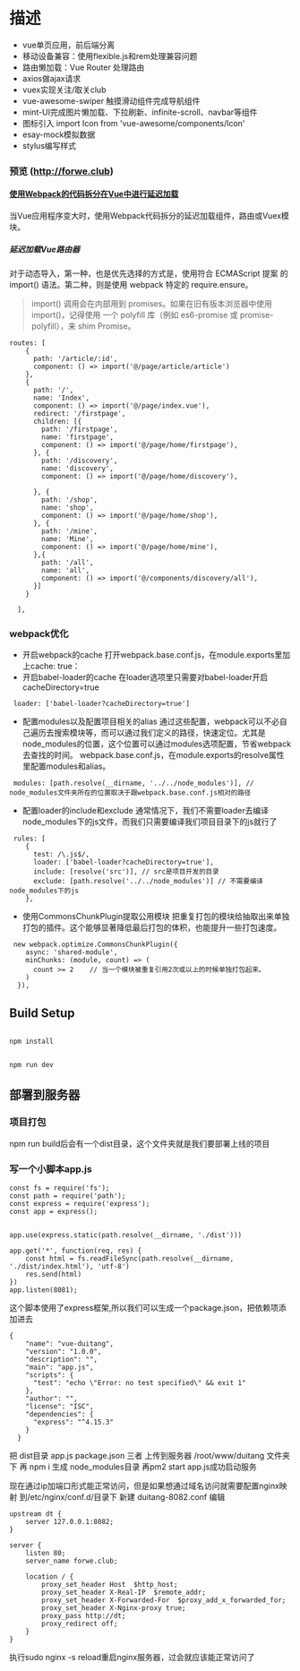 # 描述


- vue单页应用，前后端分离
- 移动设备兼容：使用flexible.js和rem处理兼容问题
- 路由懒加载：Vue Router 处理路由
- axios做ajax请求
- vuex实现关注/取关club
- vue-awesome-swiper 触摸滑动组件完成导航组件
- mint-UI完成图片懒加载、下拉刷新、infinite-scroll、navbar等组件
- 图标引入 import Icon from 'vue-awesome/components/Icon'
- esay-mock模拟数据
- stylus编写样式

### 预览 (http://forwe.club)
#### [使用Webpack的代码拆分在Vue中进行延迟加载](https://alexjoverm.github.io/2017/07/16/Lazy-load-in-Vue-using-Webpack-s-code-splitting/)
当Vue应用程序变大时，使用Webpack代码拆分的延迟加载组件，路由或Vuex模块。
##### 延迟加载Vue路由器
对于动态导入，第一种，也是优先选择的方式是，使用符合 ECMAScript 提案 的 import() 语法。第二种，则是使用 webpack 特定的 require.ensure。
> import() 调用会在内部用到 promises。如果在旧有版本浏览器中使用 import()，记得使用 一个 polyfill 库（例如 es6-promise 或 promise-polyfill），来 shim Promise。
```
routes: [
    {
      path: '/article/:id',
      component: () => import('@/page/article/article')
    },
    {
      path: '/',
      name: 'Index',
      component: () => import('@/page/index.vue'),
      redirect: '/firstpage',
      children: [{
        path: '/firstpage',
        name: 'firstpage',
        component: () => import('@/page/home/firstpage'),
      }, {
        path: '/discovery',
        name: 'discovery',
        component: () => import('@/page/home/discovery'),
        
      }, {
        path: '/shop',
        name: 'shop',
        component: () => import('@/page/home/shop'),
      }, {
        path: '/mine',
        name: 'Mine',
        component: () => import('@/page/home/mine'),
      },{
        path: '/all',
        name: 'all',
        component: () => import('@/components/discovery/all'),
      }]
    }
  
  ],
```

### webpack优化

- 开启webpack的cache
打开webpack.base.conf.js，在module.exports里加上cache: true：
- 开启babel-loader的cache
在loader选项里只需要对babel-loader开启cacheDirectory=true
```
 loader: ['babel-loader?cacheDirectory=true']
 ```
- 配置modules以及配置项目相关的alias
通过这些配置，webpack可以不必自己遍历去搜索模块等，而可以通过我们定义的路径，快速定位。尤其是node_modules的位置，这个位置可以通过modules选项配置，节省webpack去查找的时间。
webpack.base.conf.js，在module.exports的resolve属性里配置modules和alias。
```
 modules: [path.resolve(__dirname, '../../node_modules')], // node_modules文件夹所在的位置取决于跟webpack.base.conf.js相对的路径
 ```
- 配置loader的include和exclude
通常情况下，我们不需要loader去编译node_modules下的js文件，而我们只需要编译我们项目目录下的js就行了
```
 rules: [
    {
      test: /\.js$/,
      loader: ['babel-loader?cacheDirectory=true'],
      include: [resolve('src')], // src是项目开发的目录
      exclude: [path.resolve('../../node_modules')] // 不需要编译node_modules下的js 
    },
```
- 使用CommonsChunkPlugin提取公用模块
把重复打包的模块给抽取出来单独打包的插件。这个能够显著降低最后打包的体积，也能提升一些打包速度。
```
 new webpack.optimize.CommonsChunkPlugin({
    async: 'shared-module',
    minChunks: (module, count) => (
      count >= 2    // 当一个模块被重复引用2次或以上的时候单独打包起来。 
    )
  }),
  ```
  
## Build Setup

```

npm install


npm run dev

```
## 部署到服务器
### 项目打包
npm run build后会有一个dist目录，这个文件夹就是我们要部署上线的项目

### 写一个小脚本app.js
```
const fs = require('fs');
const path = require('path');
const express = require('express');
const app = express();


app.use(express.static(path.resolve(__dirname, './dist')))

app.get('*', function(req, res) {
    const html = fs.readFileSync(path.resolve(__dirname, './dist/index.html'), 'utf-8')
    res.send(html)
})
app.listen(8081);
```
这个脚本使用了express框架,所以我们可以生成一个package.json，把依赖项添加进去
```
{
    "name": "vue-duitang",
    "version": "1.0.0",
    "description": "",
    "main": "app.js",
    "scripts": {
      "test": "echo \"Error: no test specified\" && exit 1"
    },
    "author": "",
    "license": "ISC",
    "dependencies": {
      "express": "^4.15.3"
    }
  }
```
把 dist目录  app.js  package.json  三者 上传到服务器 /root/www/duitang 文件夹下
再 npm i  生成 node_modules目录
再pm2 start app.js成功启动服务

现在通过ip加端口形式能正常访问，但是如果想通过域名访问就需要配置nginx映射
到/etc/nginx/conf.d/目录下  新建 duitang-8082.conf 编辑
```
upstream dt {
    server 127.0.0.1:8082;
}

server {
    listen 80;
    server_name forwe.club;

    location / {
        proxy_set_header Host  $http_host;
        proxy_set_header X-Real-IP  $remote_addr;
        proxy_set_header X-Forwarded-For  $proxy_add_x_forwarded_for;
        proxy_set_header X-Nginx-proxy true;
        proxy_pass http://dt;
        proxy_redirect off;
    }
}

```
执行sudo nginx -s reload重启nginx服务器，过会就应该能正常访问了

